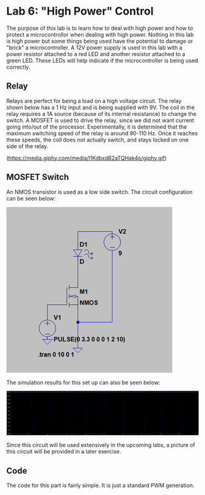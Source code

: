 # Lab 6: "High Power" Control
The purpose of this lab is to learn how to deal with high power and how to protect a microcontrollor when dealing with high power.  Nothing in this lab is high power but some things being used have the potential to damage or "brick" a microcontroller.  A 12V power supply is used in this lab with a power resistor attached to a red LED and another resistor attached to a green LED.  These LEDs will help indicate if the microcontroller is being used correctly.

## Relay
Relays are perfect for being a load on a high voltage circuit.  The relay shown below has a 1 Hz input and is being supplied with 9V.
The coil in the relay requires a 1A source (because of its internal resistance) to change the switch.  A MOSFET is used to drive the relay, since we did not want current going into/out of the processor. Experimentally, it is determined that the maximum switching speed of the relay is around 90-110 Hz.
Once it reaches these speeds, the coil does not actually switch, and stays locked on one side of the relay.

(https://media.giphy.com/media/l1KdbxdB2aTQHak4o/giphy.gif)

## MOSFET Switch
An NMOS transistor is used as a low side switch. The circuit configuration can be seen below:

![](lowsideswitchschematic.PNG)

The simulation results for this set up can also be seen below:

![](lowsideswitchsimulation.PNG)

Since this circuit will be used extensively in the upcoming labs, a picture of this circuit will be provided in a later exercise.

## Code

The code for this part is fairly simple. It is just a standard PWM generation.